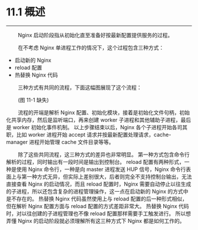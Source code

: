 # 11.1 概述
***

&emsp;&emsp;
Nginx 启动阶段指从初始化直至准备好按最新配置提供服务的过程。

&emsp;&emsp;
在不考虑 Nginx 单进程工作的情况下，这个过程包含三种方式：

+ 启动新的 Nginx
+ reload 配置
+ 热替换 Nginx 代码

&emsp;&emsp;
三种方式有共同的流程，下面这幅图展现了这个流程：

&emsp;&emsp;
(图 11-1 缺失)

&emsp;&emsp;
流程的开端是解析 Nginx 配置、初始化模块，接着是初始化文件句柄，初始化共享内存，然后是监听端口，再来创建 worker 子进程和其他辅助子进程，最后是 worker 初始化事件机制。
以上步骤结束以后，Nginx 各个子进程开始各司其职，比如 worker 进程开始 accept 请求并按最新配置处理请求，cache-manager 进程开始管理 cache 文件目录等等。

&emsp;&emsp;
除了这些共同流程，这三种方式的差异也非常明显。
第一种方式包含命令行解析的过程，同时输出有一段时间是输出到控制台。
reload 配置有两种形式，一种是使用 Nginx 命令行，一种是向 master 进程发送 HUP 信号，Nginx 命令行表面上与第一种方式无异，但实际上差别很大，后者则完全不支持控制台输出，无法直接查看 Nginx 的启动情况，而且 reload 配置时，Nginx 需要自动停止以往生成的子进程，所以还包含复杂的进程管理操作，这一点在启动新的 Nginx 的方式中是不存在的。
热替换 Nginx 代码虽然使用上与 reload 配置的后一种形式相似，但在解析 Nginx 配置方面与 reload 配置的方式差距非常大。
热替换 Nginx 代码时，对以往创建的子进程管理也不像 reload 配置那样需要手工触发进行。
所以想弄懂 Nginx 的启动阶段就必须理解所有这三种方式下 Nginx 都是如何工作的。